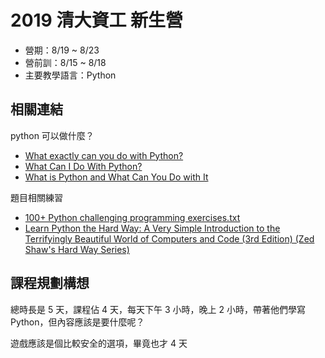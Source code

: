 # 2019 清大資工 新生營

- 營期：8/19 ~ 8/23
- 營前訓：8/15 ~ 8/18
- 主要教學語言：Python

## 相關連結

python 可以做什麼？
- [What exactly can you do with Python?](https://www.freecodecamp.org/news/what-can-you-do-with-python-the-3-main-applications-518db9a68a78/)
- [What Can I Do With Python?](https://realpython.com/what-can-i-do-with-python/)
- [What is Python and What Can You Do with It](https://www.dummies.com/programming/python/what-is-python-and-what-can-you-do-with-it/)

題目相關練習
- [100+ Python challenging programming exercises.txt](https://github.com/zhiwehu/Python-programming-exercises/blob/master/100%2B%20Python%20challenging%20programming%20exercises.txt)
- [Learn Python the Hard Way: A Very Simple Introduction to the Terrifyingly Beautiful World of Computers and Code (3rd Edition) (Zed Shaw's Hard Way Series)](https://www.amazon.com/Learn-Python-Hard-Way-Introduction/dp/0321884914)

## 課程規劃構想

總時長是 5 天，課程佔 4 天，每天下午 3 小時，晚上 2 小時，帶著他們學寫 Python，但內容應該是要什麼呢？

遊戲應該是個比較安全的選項，畢竟也才 4 天